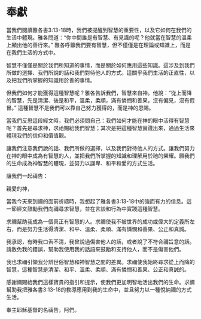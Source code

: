 # 奉獻

當我們閱讀雅各書3:13-18時，我們被提醒到智慧的重要性，以及它如何在我們的生活中體現。雅各問道：“你中間誰是有智慧、有見識的呢？他就當在智慧的溫柔上顯出他的善行來。” 雅各呼籲我們要有智慧，但不僅僅是在理論或知識上，而是在我們生活的方式中。

智慧不僅僅是關於我們所知道的事情，而是關於如何應用這些知識。這涉及到我們所做的選擇、我們所說的話和我們對待他人的方式。這關乎我們生活的正直性，以及把我們所掌握的知識用於善的事情。

但我們如何才能獲得這種智慧呢？雅各告訴我們，智慧來自神。他說：“從上而降的智慧，先是清潔、後是和平，溫柔，柔順，滿有憐憫和善果，沒有偏見，沒有假冒。” 這種智慧不是我們可以靠自己努力獲得的，而是神的恩賜。

當我們反思這段經文時，我們必須問自己：我們如何才能在神的眼中活得有智慧呢？首先是尋求神，求祂賜給我們智慧；其次是把這種智慧實踐出來，通過生活來體現我們的信仰和價值觀。

讓我們注意我們說的話、我們所做的選擇，以及我們對待他人的方式。讓我們努力在神的眼中成為有智慧的人，並把我們所掌握的知識和理解用於祂的榮耀。願我們的生命成為神智慧的體現，並努力以謙卑、和平和愛的方式生活。

讓我們一起禱告：

親愛的神，

當我今天來到禰的面前祈禱時，我想起了雅各書3:13-18中的強而有力的信息。這一節經文鼓勵我們向禰尋求智慧，並在言談和行為中實踐這種智慧。

求禰幫助我成為一個真正有智慧的人。求禰使我不被世界的成功或偉大的定義所左右，而是努力生活得清潔、和平、溫柔、柔順、滿有憐憫和善果、公正和真誠。

我承認，有時我口舌不清，我曾說過傷害他人的話，或者說了不符合禰旨意的話。請赦免我的錯誤，幫助我使用我的話語來鼓勵和支持他人，而不是傷害他們。

我也求禰引領我分辨世俗智慧和神智慧之間的差異。求禰使我始終尋求從上而降的智慧，這種智慧是清潔、和平、溫柔、柔順、滿有憐憫和善果、公正和真誠的。

感謝禰賜給我們這樣寶貴的指引和提示，使我們更加明智地活出我們的生命。求禰幫助我把雅各書3:13-18的教導應用到我的生命中，並且努力以一種悅納禰的方式生活。

奉主耶穌基督的名禱告，阿們。